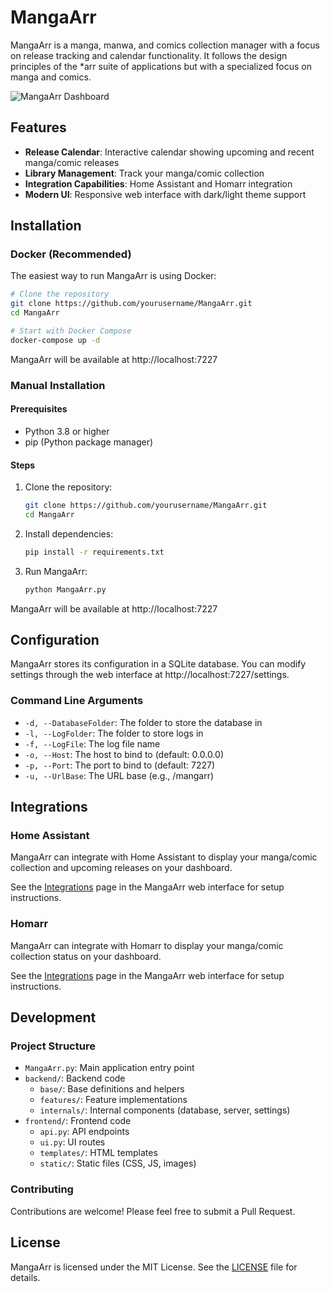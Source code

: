# MangaArr

MangaArr is a manga, manwa, and comics collection manager with a focus on release tracking and calendar functionality. It follows the design principles of the *arr suite of applications but with a specialized focus on manga and comics.

![MangaArr Dashboard](frontend/static/img/screenshot.png)

## Features

- **Release Calendar**: Interactive calendar showing upcoming and recent manga/comic releases
- **Library Management**: Track your manga/comic collection
- **Integration Capabilities**: Home Assistant and Homarr integration
- **Modern UI**: Responsive web interface with dark/light theme support

## Installation

### Docker (Recommended)

The easiest way to run MangaArr is using Docker:

```bash
# Clone the repository
git clone https://github.com/yourusername/MangaArr.git
cd MangaArr

# Start with Docker Compose
docker-compose up -d
```

MangaArr will be available at http://localhost:7227

### Manual Installation

#### Prerequisites

- Python 3.8 or higher
- pip (Python package manager)

#### Steps

1. Clone the repository:
   ```bash
   git clone https://github.com/yourusername/MangaArr.git
   cd MangaArr
   ```

2. Install dependencies:
   ```bash
   pip install -r requirements.txt
   ```

3. Run MangaArr:
   ```bash
   python MangaArr.py
   ```

MangaArr will be available at http://localhost:7227

## Configuration

MangaArr stores its configuration in a SQLite database. You can modify settings through the web interface at http://localhost:7227/settings.

### Command Line Arguments

- `-d, --DatabaseFolder`: The folder to store the database in
- `-l, --LogFolder`: The folder to store logs in
- `-f, --LogFile`: The log file name
- `-o, --Host`: The host to bind to (default: 0.0.0.0)
- `-p, --Port`: The port to bind to (default: 7227)
- `-u, --UrlBase`: The URL base (e.g., /mangarr)

## Integrations

### Home Assistant

MangaArr can integrate with Home Assistant to display your manga/comic collection and upcoming releases on your dashboard.

See the [Integrations](http://localhost:7227/integrations) page in the MangaArr web interface for setup instructions.

### Homarr

MangaArr can integrate with Homarr to display your manga/comic collection status on your dashboard.

See the [Integrations](http://localhost:7227/integrations) page in the MangaArr web interface for setup instructions.

## Development

### Project Structure

- `MangaArr.py`: Main application entry point
- `backend/`: Backend code
  - `base/`: Base definitions and helpers
  - `features/`: Feature implementations
  - `internals/`: Internal components (database, server, settings)
- `frontend/`: Frontend code
  - `api.py`: API endpoints
  - `ui.py`: UI routes
  - `templates/`: HTML templates
  - `static/`: Static files (CSS, JS, images)

### Contributing

Contributions are welcome! Please feel free to submit a Pull Request.

## License

MangaArr is licensed under the MIT License. See the [LICENSE](LICENSE) file for details.
